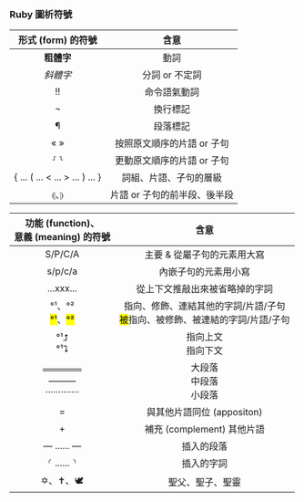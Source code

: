 
### Ruby 圖析符號

| 形式 (form) 的符號  | 含意 |
:---: | :----: | 
| <strong>粗體字</strong> | 動詞 |
| <em>斜體字</em> | 分詞 or 不定詞 |
|  !! | 命令語氣動詞 |
| ¬ | 換行標記 |
| ¶ | 段落標記 |
| « » | 按照原文順序的片語 or 子句 |
| ⸉ ⸊ | 更動原文順序的片語 or 子句 |
| { ... ( ... < ... > ... ) ... } | 詞組、片語、子句的層級 |
| ⦇、⦈ | 片語 or 子句的前半段、後半段|

功能 (function)、<br/>意義 (meaning) 的符號  | 含意 |
:---: | :----: | 
S/P/C/A| 主要 & 從屬子句的元素用大寫|
 s/p/c/a | 內嵌子句的元素用小寫|
...xxx... | 從上下文推敲出來被省略掉的字詞 |
°¹、°²<br/><mark>°¹</mark>、<mark>°²</mark>  | 指向、修飾、連結其他的字詞/片語/子句<br/><mark>被</mark>指向、被修飾、被連結的字詞/片語/子句 |
°¹⮥<br/>°¹⮧ |  指向上文<br/>指向下文 |
══════<br/> ———<br/>·············| 大段落<br/>中段落<br/>小段落
= |  與其他片語同位 (appositon) |
|+ | 補充 (complement) 其他片語 |
— ...... — | 插入的段落
⸂ ...... ⸃| 插入的字詞
✡、✝、🕊️ | 聖父、聖子、聖靈 |

